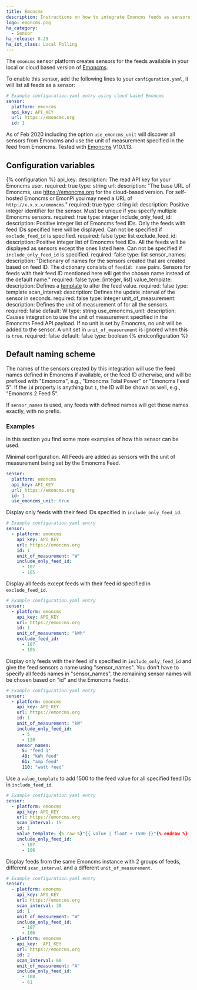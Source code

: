 ```yaml
---
title: Emoncms
description: Instructions on how to integrate Emoncms feeds as sensors into Home Assistant.
logo: emoncms.png
ha_category:
  - Sensor
ha_release: 0.29
ha_iot_class: Local Polling
---
```


The `emoncms` sensor platform creates sensors for the feeds available in your local or cloud based version of [Emoncms](https://emoncms.org).

To enable this sensor, add the following lines to your `configuration.yaml`, it will list all feeds as a sensor:

```yaml
# Example configuration.yaml entry using cloud based Emoncms
sensor:
  platform: emoncms
  api_key: API_KEY
  url: https://emoncms.org
  id: 1
```

As of Feb 2020 including the option `use_emoncms_unit` will discover all sensors from Emoncms and use the unit of measurement specified in the feed from Emoncms. Tested with [Emoncms](https://github.com/emoncms/emoncms) V10.1.13.

## Configuration variables

{% configuration %}
api_key:
  description: The read API key for your Emoncms user.
  required: true
  type: string
url:
  description: "The base URL of Emoncms, use <https://emoncms.org> for the cloud-based version. For self-hosted Emoncms or EmonPi you may need a URL of `http://x.x.x.x/emoncms`."
  required: true
  type: string
id:
  description: Positive integer identifier for the sensor. Must be unique if you specify multiple Emoncms sensors.
  required: true
  type: integer
include_only_feed_id:
  description: Positive integer list of Emoncms feed IDs. Only the feeds with feed IDs specified here will be displayed. Can not be specified if `exclude_feed_id` is specified.
  required: false
  type: list
exclude_feed_id:
  description: Positive integer list of Emoncms feed IDs. All the feeds will be displayed as sensors except the ones listed here. Can not be specified if `include_only_feed_id` is specified.
  required: false
  type: list
sensor_names:
  description: "Dictionary of names for the sensors created that are created based on feed ID. The dictionary consists of `feedid: name` pairs. Sensors for feeds with their feed ID mentioned here will get the chosen name instead of the default name."
  required: false
  type: [integer, list]
value_template:
  description: Defines a [template](/docs/configuration/templating/#processing-incoming-data) to alter the feed value.
  required: false
  type: template
scan_interval:
  description: Defines the update interval of the sensor in seconds.
  required: false
  type: integer
unit_of_measurement:
  description: Defines the unit of measurement of for all the sensors.
  required: false
  default: W
  type: string
use_emoncms_unit:
  description: Causes integration to use the unit of measurement specified in the Emoncms Feed API payload. If no unit is set by Emoncms, no unit will be added to the sensor. A unit set in `unit_of_measurement` is ignored when this is `true`.
  required: false
  default: false
  type: boolean
{% endconfiguration %}

## Default naming scheme

The names of the sensors created by this integration will use the feed names defined in Emoncms if available,
or the feed ID otherwise, and will be prefixed with "Emoncms", e.g., "Emoncms Total Power" or "Emoncms Feed 5".
If the `id` property is anything but `1`, the ID will be shown as well, e.g., "Emoncms 2 Feed 5".

If `sensor_names` is used, any feeds with defined names will get those names exactly, with no prefix.

### Examples

In this section you find some more examples of how this sensor can be used.

Minimal configuration. All Feeds are added as sensors with the unit of measurement being set by the Emoncms Feed.

```yaml
sensor:
  platform: emoncms
  api_key: API_KEY
  url: https://emoncms.org
  id: 1
  use_emoncms_unit: true
```

Display only feeds with their feed IDs specified in `include_only_feed_id`.

```yaml
# Example configuration.yaml entry
sensor:
  - platform: emoncms
    api_key: API_KEY
    url: https://emoncms.org
    id: 1
    unit_of_measurement: "W"
    include_only_feed_id:
      - 107
      - 105
```

Display all feeds except feeds with their feed id specified in `exclude_feed_id`.

```yaml
# Example configuration.yaml entry
sensor:
  - platform: emoncms
    api_key: API_KEY
    url: https://emoncms.org
    id: 1
    unit_of_measurement: "kWh"
    exclude_feed_id:
      - 107
      - 105
```

Display only feeds with their feed id's specified in `include_only_feed_id` and give the feed sensors a name using "sensor_names". You don't have to specify all feeds names in "sensor_names", the remaining sensor names will be chosen based on "id" and the Emoncms `feedid`.

```yaml
# Example configuration.yaml entry
sensor:
  - platform: emoncms
    api_key: API_KEY
    url: https://emoncms.org
    id: 1
    unit_of_measurement: "kW"
    include_only_feed_id:
      - 5
      - 120
    sensor_names:
      5: "feed 1"
      48: "kWh feed"
      61: "amp feed"
      110: "watt feed"
```

Use a `value_template` to add 1500 to the feed value for all specified feed IDs in `include_feed_id`.

```yaml
# Example configuration.yaml entry
sensor:
  - platform: emoncms
    api_key: API_KEY
    url: https://emoncms.org
    scan_interval: 15
    id: 1
    value_template: {% raw %}"{{ value | float + 1500 }}"{% endraw %}
    include_only_feed_id:
      - 107
      - 106
```

Display feeds from the same Emoncms instance with 2 groups of feeds, different `scan_interval` and a different `unit_of_measurement`.

```yaml
# Example configuration.yaml entry
sensor:
  - platform: emoncms
    api_key: API_KEY
    url: https://emoncms.org
    scan_interval: 30
    id: 1
    unit_of_measurement: "W"
    include_only_feed_id:
      - 107
      - 106
  - platform: emoncms
    api_key:  API_KEY
    url: https://emoncms.org
    id: 2
    scan_interval: 60
    unit_of_measurement: "A"
    include_only_feed_id:
      - 108
      - 61
```
